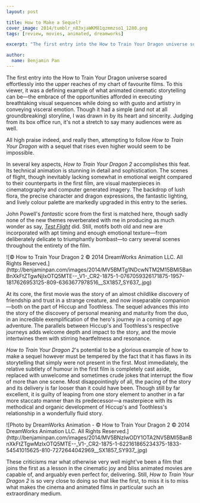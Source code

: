 ```yaml
---
layout: post

title: How to Make a Sequel?
cover_image: 2014/tumblr_n83xjaWKM81qzmmzso1_1280.png
tags: [review, movies, animated, dreamworks]

excerpt: "The first entry into the How to Train Your Dragon universe soared effortlessly into the upper reaches of my chart of favourite films. Attempting to follow *How to Train Your Dragon* with a sequel that rises even higher then would seem to be impossible."

author:
  name: Benjamin Pan
---
```


The first entry into the How to Train Your Dragon universe soared effortlessly into the upper reaches of my chart of favourite films. To this viewer, it was a defining example of what animated cinematic storytelling can be—the embrace of the opportunities afforded in executing breathtaking visual sequences while doing so with gusto and artistry in conveying visceral emotion. Though it had a simple (and not at all groundbreaking) storyline, I was drawn in by its heart and sincerity. Judging from its box office run, it's not a stretch to say many audiences were as well.

All high praise indeed, and really then, attempting to follow *How to Train Your Dragon* with a sequel that rises even higher would seem to be impossible.

In several key aspects, *How to Train Your Dragon 2* accomplishes this feat. Its technical animation is stunning in detail and sophistication. The scenes of flight, though inevitably lacking somewhat in emotional weight compared to their counterparts in the first film, are visual masterpieces in cinematography and computer generated imagery. The backdrop of lush flora, the precise character and dragon expressions, the fantastic lighting, and lively colour palette are markedly upgraded in this entry to the series.

John Powell's *fantastic* score from the first is matched here, though sadly none of the new themes reverberated with me in producing as much wonder as say, [*Test Flight*](https://soundcloud.com/alice-hbd-wonders/test-drive-john-powell) did. Still, motifs both old and new are incorporated with apt timing and enough emotional texture—from deliberately delicate to triumphantly bombast—to carry several scenes throughout the entirety of the film.

<div class="full">
![© How to Train Your Dragon 2 © 2014 DreamWorks Animation LLC. All Rights Reserved.](http://benjaminpan.com/images/2014/MV5BMTg1NDcwNTM2M15BMl5BanBnXkFtZTgwNjIxOTQ5MTE--_V1-_CR2-1875-1-0767059326171875-1957-1817626953125-809-6363677978516__SX1857_SY637_.jpg)
</div>

At its core, the first movie was the story of an almost childlike discovery of friendship and trust in a strange creature, and now inseparable companion—both on the part of Hiccup and Toothless. The sequel advances this into the story of the discovery of personal meaning and maturity from the duo, in an incredible exemplification of the hero's journey in a coming of age adventure. The parallels between Hiccup's and Toothless's respective journeys adds welcome depth and impact to the story, and the movie intertwines them with stirring heartfeltness and resonance.

*How to Train Your Dragon 2*'s potential to be a glorious example of how to make a sequel however must be tempered by the fact that it has flaws in its storytelling that simply were not present in the first. Most immediately, the relative subtlety of humour in the first film is completely cast aside, replaced with unwelcome and sometimes crude jokes that interrupt the flow of more than one scene. Most disappointingly of all, the pacing of the story and its delivery is far looser than it could have been. Though still by far excellent, it is guilty of leaping from one story element to another in a far more staccato manner than its predecessor—a masterpiece with its methodical and organic development of Hiccup's and Toothless's relationship in a wonderfully fluid story.

<div class="full">
![Photo by DreamWorks Animation - © How to Train Your Dragon 2 © 2014 DreamWorks Animation LLC. All Rights Reserved.](http://benjaminpan.com/images/2014/MV5BNzIwODY1OTA2NV5BMl5BanBnXkFtZTgwMzIxOTQ5MTE--_V1-_CR2-1875-1-622161865234375-1833-54541015625-810-7272644042969__SX1857_SY937_.jpg)
</div>

These criticisms mar what otherwise very well might've been a film that joins the first as a lesson in the cinematic joy and bliss animated movies are capable of, and arguably even perfect for, delivering. Still, *How to Train Your Dragon 2* is so very close to doing so that like the first, to miss it is to miss what makes the cinema and animated films in particular such an extraordinary medium.

